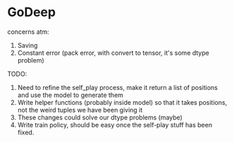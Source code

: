 # GoDeep


concerns atm:
1. Saving
2. Constant error (pack error, with convert to tensor, it's some dtype problem)

TODO:
1. Need to refine the self_play process, make it return a list of positions and use the model to generate them
2. Write helper functions (probably inside model) so that it takes positions, not the weird tuples we have been giving it
3. These changes could solve our dtype problems (maybe)
4. Write train policy, should be easy once the self-play stuff has been fixed. 
